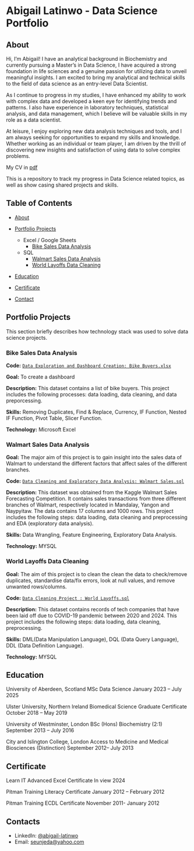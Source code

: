 # Abigail Latinwo - Data Science Portfolio
## About

Hi, I’m Abigail! I have an analytical background in Biochemistry and currently pursuing a Master’s in Data Science, I have acquired a strong foundation in life sciences and a genuine passion for utilizing data to unveil meaningful insights. I am excited to bring my analytical and technical skills to the field of data science as an entry-level Data Scientist.

As I continue to progress in my studies, I have enhanced my ability to work with complex data and developed a keen eye for identifying trends and patterns. I also have experience in laboratory techniques, statistical analysis, and data management, which I believe will be valuable skills in my role as a data scientist.

At leisure, I enjoy exploring new data analysis techniques and tools, and I am always seeking for opportunities to expand my skills and knowledge. Whether working as an individual or team player, I am driven by the thrill of discovering new insights and satisfaction of using data to solve complex problems.

My CV in [pdf](https://github.com/Seunjeda/AbigailLatinwo/blob/main/Abigail%20Latinwo%20CV%20.pdf)

This is a repository to track my progress in Data Science related topics, as well as show casing shared projects and skills.
## Table of Contents
- [About](https://github.com/Seunjeda/AbigailLatinwo/blob/main/README.md#about)
- [Portfolio Projects](https://github.com/Seunjeda/AbigailLatinwo/blob/main/README.md#portfolio-projects)
  - Excel / Google Sheets
    - [Bike Sales Data Analysis](https://github.com/Seunjeda/AbigailLatinwo#Bike-Sales-Data-Analysis)
  - SQL
    - [Walmart Sales Data Analysis](https://github.com/Seunjeda/AbigailLatinwo#Walmart-Sales-Data-Analysis)
    - [World Layoffs Data Cleaning](https://github.com/Seunjeda/AbigailLatinwo#World-Layoffs-Data-Cleaning)
    
 
- [Education](https://github.com/Seunjeda/AbigailLatinwo/blob/main/README.md#education)
- [Certificate](https://github.com/Seunjeda/AbigailLatinwo/blob/main/README.md#certificate)
- [Contact](https://github.com/Seunjeda/AbigailLatinwo/blob/main/README.md#contacts)

  
## Portfolio Projects
This section briefly describes how technology stack was used to solve data science projects. 

### Bike Sales Data Analysis

**Code:** [`Data Exploration and Dashboard Creation: Bike Buyers.xlsx`](https://github.com/Seunjeda/PortfolioProjects/blob/main/Data%20Exploration%20and%20Dashboard%20Creation%20Bike%20Buyers.xlsx)

**Goal:** To create a dashboard

**Description:** This dataset contains a list of bike buyers. This project includes the following processes: data loading, data cleaning, and data preporcessing.

**Skills:** Removing Duplicates, Find & Replace, Currency, IF Function, Nested IF Function, Pivot Table, Slicer Function.

**Technology:** Microsoft Excel



### Walmart Sales Data Analysis

**Goal:** The major aim of this project is to gain insight into the sales data of Walmart to understand the different factors that affect sales of the different branches.

**Code:** [`Data Cleaning and Exploratory Data Analysis: Walmart Sales.sql`](https://github.com/Seunjeda/PortfolioProjects/blob/main/Data%20Cleaning%20and%20Exploratory%20Data%20Analysis%20-%20Walmart%20Sales.sql)

**Description:** This dataset was obtained from the Kaggle Walmart Sales Forecasting Competition. It contains sales transactions from three different branches of Walmart, respectively located in Mandalay, Yangon and Naypyitaw. The data contains 17 columns and 1000 rows. This project includes the following steps: data loading, data cleaning and preprocessing and EDA (exploratory data analysis).


**Skills:** Data Wrangling, Feature Engineering, Exploratory Data Analysis.

**Technology:** MYSQL



### World Layoffs Data Cleaning

**Goal:** The aim of this project is to clean the clean the data to check/remove duplicates, standardise data/fix errors, look at null values, and  remove unwanted rows/columns.

**Code:** [`Data Cleaning Project : World Layoffs.sql`](https://github.com/Seunjeda/PortfolioProjects/blob/main/World%20Layoffs%20Data%20Cleaning.sql)

**Description:** This dataset contains records of tech companies that have been laid off due to COVID-19 pandemic between 2020 and 2024. This project includes the following steps: data loading, data cleaning, preprocessing.

**Skills:** DML(Data Manipulation Language), DQL (Data Query Language), DDL (Data Definition Language).

**Technology:** MYSQL




## Education
University of Aberdeen, Scotland
MSc Data Science 
January 2023 – July 2025

Ulster University, Northern Ireland
Biomedical Science Graduate Certificate
October 2018 – May 2019

University of Westminster, London
BSc (Hons) Biochemistry (2:1)
September 2013 – July 2016

City and Islington College, London
Access to Medicine and Medical Biosciences (Distinction) 
September 2012– July 2013

## Certificate
Learn IT Advanced 
Excel Certificate        In view 	2024

Pitman Training
Literacy Certificate	   January 2012 – February 2012

Pitman Training 
ECDL Certificate 	       November 2011- January 2012

## Contacts
- LinkedIn: [@abigail-latinwo](https://www.linkedin.com/in/abigail-latinwo/)
- Email: seunjeda@yahoo.com
  
